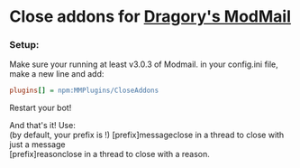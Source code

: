 # Close addons for [Dragory's ModMail](https://github.com/dragory/modmailbot)

### Setup: ###
Make sure your running at least v3.0.3 of Modmail.
in your config.ini file, make a new line and add:  
```ini
plugins[] = npm:MMPlugins/CloseAddons
```
Restart your bot!

And that's it!
Use:  
(by default, your prefix is !)
[prefix]messageclose <content> in a thread to close with just a message  
[prefix]reasonclose <content> in a thread to close with a reason.  
